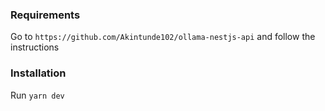 ### Requirements
Go to `https://github.com/Akintunde102/ollama-nestjs-api` and follow the instructions

### Installation
Run `yarn dev`